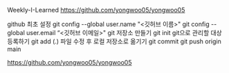 Weekly-I-Learned https://github.com/yongwoo05/yongwoo05

github 최초 설정 
git config --global user.name "<깃허브 이름>"
git config --global user.email “<깃허브 이메일>"
git 저장소 만들기
git init
git으로 관리할 대상 등록하기 
git add (.)
파일 수정 후 로컬 저장소로 옮기기
git commit 
git push origin main 

https://github.com/yongwoo05/yongwoo05